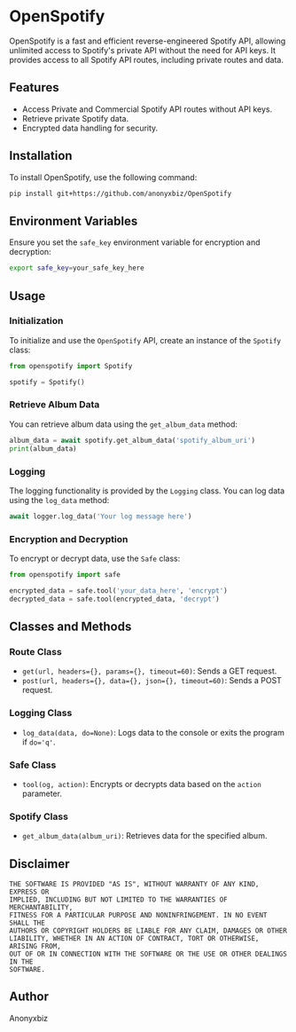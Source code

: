 # OpenSpotify

OpenSpotify is a fast and efficient reverse-engineered Spotify API, allowing unlimited access to Spotify's private API without the need for API keys. It provides access to all Spotify API routes, including private routes and data.

## Features

- Access Private and Commercial Spotify API routes without API keys.
- Retrieve private Spotify data.
- Encrypted data handling for security.

## Installation

To install OpenSpotify, use the following command:

```bash
pip install git+https://github.com/anonyxbiz/OpenSpotify
```

## Environment Variables

Ensure you set the `safe_key` environment variable for encryption and decryption:

```bash
export safe_key=your_safe_key_here
```

## Usage

### Initialization

To initialize and use the `OpenSpotify` API, create an instance of the `Spotify` class:

```python
from openspotify import Spotify

spotify = Spotify()

```

### Retrieve Album Data

You can retrieve album data using the `get_album_data` method:

```python
album_data = await spotify.get_album_data('spotify_album_uri')
print(album_data)
```

### Logging

The logging functionality is provided by the `Logging` class. You can log data using the `log_data` method:

```python
await logger.log_data('Your log message here')
```

### Encryption and Decryption

To encrypt or decrypt data, use the `Safe` class:

```python
from openspotify import safe

encrypted_data = safe.tool('your_data_here', 'encrypt')
decrypted_data = safe.tool(encrypted_data, 'decrypt')
```

## Classes and Methods

### Route Class

- `get(url, headers={}, params={}, timeout=60)`: Sends a GET request.
- `post(url, headers={}, data={}, json={}, timeout=60)`: Sends a POST request.

### Logging Class

- `log_data(data, do=None)`: Logs data to the console or exits the program if `do='q'`.

### Safe Class

- `tool(og, action)`: Encrypts or decrypts data based on the `action` parameter.

### Spotify Class

- `get_album_data(album_uri)`: Retrieves data for the specified album.

## Disclaimer

```
THE SOFTWARE IS PROVIDED "AS IS", WITHOUT WARRANTY OF ANY KIND, EXPRESS OR
IMPLIED, INCLUDING BUT NOT LIMITED TO THE WARRANTIES OF MERCHANTABILITY,
FITNESS FOR A PARTICULAR PURPOSE AND NONINFRINGEMENT. IN NO EVENT SHALL THE
AUTHORS OR COPYRIGHT HOLDERS BE LIABLE FOR ANY CLAIM, DAMAGES OR OTHER
LIABILITY, WHETHER IN AN ACTION OF CONTRACT, TORT OR OTHERWISE, ARISING FROM,
OUT OF OR IN CONNECTION WITH THE SOFTWARE OR THE USE OR OTHER DEALINGS IN THE
SOFTWARE.
```

## Author

Anonyxbiz
